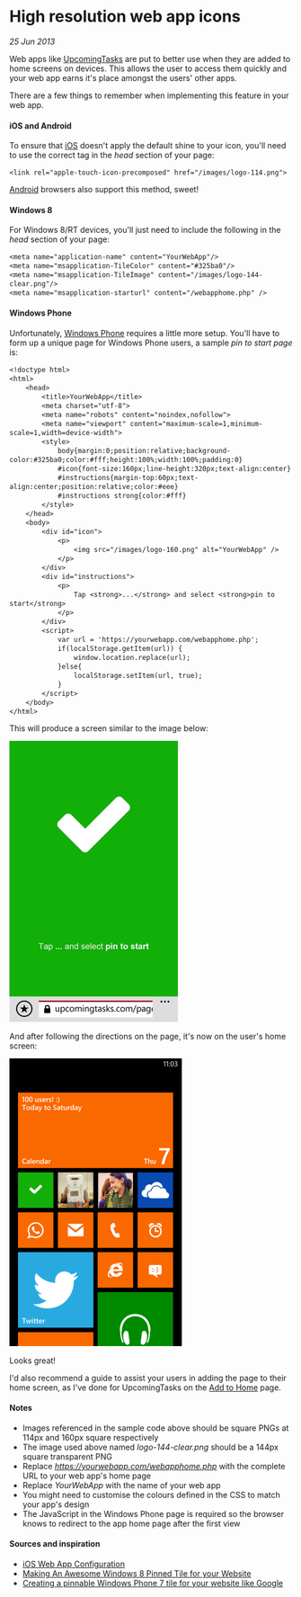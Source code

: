 # High resolution web app icons
_25 Jun 2013_

Web apps like [UpcomingTasks](http://upcomingtasks.com/) are put to better use when they are added to home screens on devices. This allows the user to access them quickly and your web app earns it's place amongst the users' other apps.

There are a few things to remember when implementing this feature in your web app.

#### iOS and Android

To ensure that [iOS](http://www.apple.com/ios/) doesn't apply the default shine to your icon, you'll need to use the correct tag in the *head* section of your page:

	<link rel="apple-touch-icon-precomposed" href="/images/logo-114.png">

[Android](http://www.android.com/) browsers also support this method, sweet!

#### Windows 8

For Windows 8/RT devices, you'll just need to include the following in the *head* section of your page:

	<meta name="application-name" content="YourWebApp"/>
	<meta name="msapplication-TileColor" content="#325ba0"/>
	<meta name="msapplication-TileImage" content="/images/logo-144-clear.png"/>
	<meta name="msapplication-starturl" content="/webapphome.php" />

#### Windows Phone

Unfortunately, [Windows Phone](http://www.windowsphone.com/) requires a little more setup. You'll have to form up a unique page for Windows Phone users, a sample *pin to start page* is:

	<!doctype html>
	<html>
		<head>
			<title>YourWebApp</title>
			<meta charset="utf-8">
			<meta name="robots" content="noindex,nofollow">
			<meta name="viewport" content="maximum-scale=1,minimum-scale=1,width=device-width">
			<style>
				body{margin:0;position:relative;background-color:#325ba0;color:#fff;height:100%;width:100%;padding:0}
				#icon{font-size:160px;line-height:320px;text-align:center}
				#instructions{margin-top:60px;text-align:center;position:relative;color:#eee}
				#instructions strong{color:#fff}
			</style>
		</head>
		<body>
			<div id="icon">
				<p>
					<img src="/images/logo-160.png" alt="YourWebApp" />
				</p>
			</div>
			<div id="instructions">
				<p>
					Tap <strong>...</strong> and select <strong>pin to start</strong>
				</p>
			</div>
			<script>
				var url = 'https://yourwebapp.com/webapphome.php';
				if(localStorage.getItem(url)) {
					window.location.replace(url);
				}else{
					localStorage.setItem(url, true);
				}
			</script>
		</body>
	</html>

This will produce a screen similar to the image below:

![Add to home page](/images/brendan/addtohome-page.jpg)

And after following the directions on the page, it's now on the user's home screen:

![Home screen](/images/brendan/homescreen.png)

Looks great!

I'd also recommend a guide to assist your users in adding the page to their home screen, as I've done for UpcomingTasks on the [Add to Home](http://upcomingtasks.com/pages/addtohome.php) page.

#### Notes

 - Images referenced in the sample code above should be square PNGs at 114px and 160px square respectively
 - The image used above named *logo-144-clear.png* should be a 144px square transparent PNG
 - Replace *https://yourwebapp.com/webapphome.php* with the complete URL to your web app's home page
 - Replace *YourWebApp* with the name of your web app
 - You might need to customise the colours defined in the CSS to match your app's design
 - The JavaScript in the Windows Phone page is required so the browser knows to redirect to the app home page after the first view

#### Sources and inspiration

 - [iOS Web App Configuration](https://gist.github.com/jdaihl/472519)
 - [Making An Awesome Windows 8 Pinned Tile for your Website](http://dontcodetired.com/blog/post/Making-An-Awesome-Windows-8-Pinned-Tile-for-your-Website.aspx)
 - [Creating a pinnable Windows Phone 7 tile for your website like Google](http://www.russellbeattie.com/blog/creating-a-pinnable-windows-phone-7-tile-for-your-website-like-google)